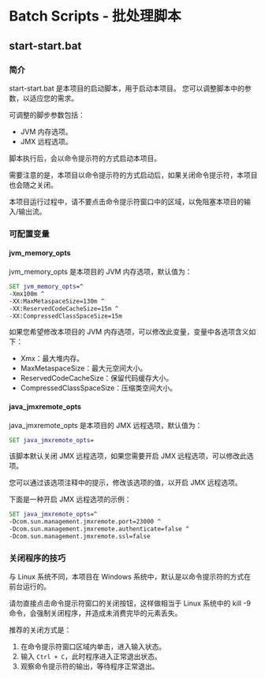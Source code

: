 # Batch Scripts - 批处理脚本

## start-start.bat

### 简介

start-start.bat 是本项目的启动脚本，用于启动本项目。 您可以调整脚本中的参数，以适应您的需求。

可调整的脚步参数包括：

- JVM 内存选项。
- JMX 远程选项。

脚本执行后，会以命令提示符的方式启动本项目。

需要注意的是，本项目以命令提示符的方式启动后，如果关闭命令提示符，本项目也会随之关闭。

本项目运行过程中，请不要点击命令提示符窗口中的区域，以免阻塞本项目的输入/输出流。

### 可配置变量

#### jvm_memory_opts

jvm_memory_opts 是本项目的 JVM 内存选项，默认值为：

```bat
SET jvm_memory_opts=^
-Xmx100m ^
-XX:MaxMetaspaceSize=130m ^
-XX:ReservedCodeCacheSize=15m ^
-XX:CompressedClassSpaceSize=15m
```

如果您希望修改本项目的 JVM 内存选项，可以修改此变量，变量中各选项含义如下：

- Xmx：最大堆内存。
- MaxMetaspaceSize：最大元空间大小。
- ReservedCodeCacheSize：保留代码缓存大小。
- CompressedClassSpaceSize：压缩类空间大小。

#### java_jmxremote_opts

java_jmxremote_opts 是本项目的 JMX 远程选项，默认值为：

```bat
SET java_jmxremote_opts=
```

该脚本默认关闭 JMX 远程选项，如果您需要开启 JMX 远程选项，可以修改此选项。

您可以通过该选项注释中的提示，修改该选项的值，以开启 JMX 远程选项。

下面是一种开启 JMX 远程选项的示例：

```bat
SET java_jmxremote_opts=^
-Dcom.sun.management.jmxremote.port=23000 ^
-Dcom.sun.management.jmxremote.authenticate=false ^
-Dcom.sun.management.jmxremote.ssl=false
```

### 关闭程序的技巧

与 Linux 系统不同，本项目在 Windows 系统中，默认是以命令提示符的方式在前台运行的。

请勿直接点击命令提示符窗口的关闭按钮，这样做相当于 Linux 系统中的 kill -9 命令，会强制关闭程序，并造成未消费完毕的元素丢失。

推荐的关闭方式是：

1. 在命令提示符窗口区域内单击，进入输入状态。
2. 输入 `Ctrl + C`，此时程序进入正常退出状态。
3. 观察命令提示符的输出，等待程序正常退出。
